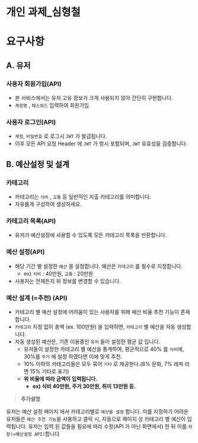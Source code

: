 # 개인 과제_심형철 
 
# 요구사항
## A. 유저

### 사용자 회원가입(API)

- 본 서비스에서는 유저 고유 정보가 크게 사용되지 않아 간단히 구현합니다.
- `계정명` , `패스워드` 입력하여 회원가입

### 사용자 로그인(API)

- `계정`, `비밀번호` 로 로그시 `JWT` 가 발급됩니다.
- 이후 모든 API 요청 Header 에 `JWT` 가 항시 포함되며, `JWT` 유효성을 검증합니다.
## B. 예산설정 및 설계

### 카테고리

- 카테고리는 `식비` , `교통` 등 일반적인 지출 카테고리를 의미합니다.
- 자유롭게 구성하여 생성하세요.

### 카테고리 목록(API)

- 유저가 예산설정에 사용할 수 있도록 모든 카테고리 목록을 반환합니다.

### 예산 설정(API)

- 해당 기간 별 설정한 `예산` 을 설정합니다. 예산은 `카테고리` 를 필수로 지정합니다.
    - ex) `식비` : 40만원, `교통` : 20만원
- 사용자는 언제든지 위 정보를 변경할 수 있습니다.

### 예산 설계 (=추천) (API)

- 카테고리 별 예산 설정에 어려움이 있는 사용자를 위해 예산 비율 추천 기능이 존재합니다.
- `카테고리` 지정 없이 총액 (ex. 100만원) 을 입력하면, `카테고리` 별 예산을 자동 생성합니다.
- 자동 생성된 예산은, 기존 이용중인 `유저` 들이 설정한 평균 값 입니다.
    - 유저들이 설정한 카테고리 별 예산을 통계하여, 평균적으로 40% 를 `식비`에, 30%를 `주거` 에 설정 하였다면 이에 맞게 추천.
    - 10% 이하의 카테고리들은 모두 묶어 `기타` 로 제공한다.(8% 문화, 7% 레져 라면 15% 기타로 표기)
    - **위 비율에 따라 금액이 입력됩니다.**
        - **ex) 식비 40만원, 주거 30만원, 취미 13만원 등.**

> **추가설명**

유저는 예산 설정 페이지 에서 카테고리별로 `예산을 설정` 합니다.
이를 지정하기 어려운 유저들은 `예산 추천 기능`을 사용하고 클릭 시, 자동으로 페이지 상 카테고리 별 예산이 입력됩니다.
유저는 입력 된 값들을 필요에 따라 수정(API 가 아닌 화면에서) 한 뒤 이를 `저장(=예산설정 API)`합니다
>
